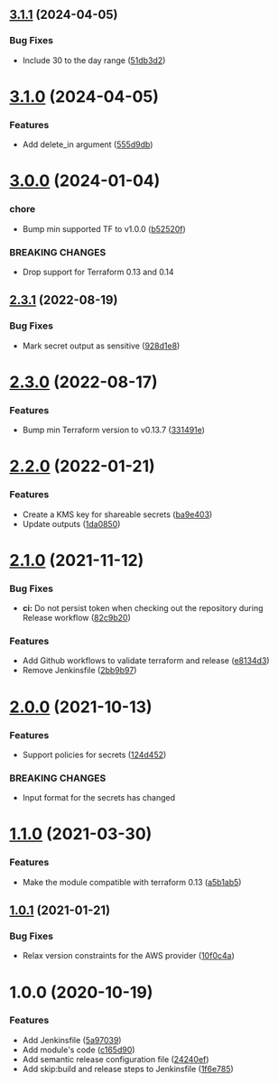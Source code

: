 ## [3.1.1](https://github.com/scribd/terraform-aws-app-secrets/compare/v3.1.0...v3.1.1) (2024-04-05)


### Bug Fixes

* Include 30 to the day range ([51db3d2](https://github.com/scribd/terraform-aws-app-secrets/commit/51db3d2ccd319945cc49a33f0411b52afc185eee))

# [3.1.0](https://github.com/scribd/terraform-aws-app-secrets/compare/v3.0.0...v3.1.0) (2024-04-05)


### Features

* Add delete_in argument ([555d9db](https://github.com/scribd/terraform-aws-app-secrets/commit/555d9db14d884ad4bb4b360deb75204287d16d07))

# [3.0.0](https://github.com/scribd/terraform-aws-app-secrets/compare/v2.3.1...v3.0.0) (2024-01-04)


### chore

* Bump min supported TF to v1.0.0 ([b52520f](https://github.com/scribd/terraform-aws-app-secrets/commit/b52520f2abdc739a56457ddf1fc2d117d3b8d21f))


### BREAKING CHANGES

* Drop support for Terraform 0.13 and 0.14

## [2.3.1](https://github.com/scribd/terraform-aws-app-secrets/compare/v2.3.0...v2.3.1) (2022-08-19)


### Bug Fixes

* Mark secret output as sensitive ([928d1e8](https://github.com/scribd/terraform-aws-app-secrets/commit/928d1e8bf39800d558e0ebe36ad87fb44f288b0c))

# [2.3.0](https://github.com/scribd/terraform-aws-app-secrets/compare/v2.2.0...v2.3.0) (2022-08-17)


### Features

* Bump min Terraform version to v0.13.7 ([331491e](https://github.com/scribd/terraform-aws-app-secrets/commit/331491ed130695d35a6463417a9b4ff9d5e3fba3))

# [2.2.0](https://github.com/scribd/terraform-aws-app-secrets/compare/v2.1.0...v2.2.0) (2022-01-21)


### Features

* Create a KMS key for shareable secrets ([ba9e403](https://github.com/scribd/terraform-aws-app-secrets/commit/ba9e40372adb820d175eabb9e439508fbed6f30c))
* Update outputs ([1da0850](https://github.com/scribd/terraform-aws-app-secrets/commit/1da0850c71ed0fcbc20091598047f1a5ff0a2e3a))

# [2.1.0](https://github.com/scribd/terraform-aws-app-secrets/compare/v2.0.0...v2.1.0) (2021-11-12)


### Bug Fixes

* **ci:** Do not persist token when checking out the repository during Release workflow ([82c9b20](https://github.com/scribd/terraform-aws-app-secrets/commit/82c9b20898fdfb58187bdf778ca449b6bde654be))


### Features

* Add Github workflows to validate terraform and release ([e8134d3](https://github.com/scribd/terraform-aws-app-secrets/commit/e8134d3b48d50f2ddc37585ad91197512fd36c0e))
* Remove Jenkinsfile ([2bb9b97](https://github.com/scribd/terraform-aws-app-secrets/commit/2bb9b97c439941f14a8d7f9a64c0625dc7b1a299))

# [2.0.0](https://github.com/scribd/terraform-aws-app-secrets/compare/v1.1.0...v2.0.0) (2021-10-13)


### Features

* Support policies for secrets ([124d452](https://github.com/scribd/terraform-aws-app-secrets/commit/124d452f9b851426b330c8cc8efa33cb0bd8d2c3))


### BREAKING CHANGES

* Input format for the secrets has changed

# [1.1.0](https://github.com/scribd/terraform-aws-app-secrets/compare/v1.0.1...v1.1.0) (2021-03-30)


### Features

* Make the module compatible with terraform 0.13 ([a5b1ab5](https://github.com/scribd/terraform-aws-app-secrets/commit/a5b1ab58e906906ce8c8fb09e7912e78ab37d778))

## [1.0.1](https://github.com/scribd/terraform-aws-app-secrets/compare/v1.0.0...v1.0.1) (2021-01-21)


### Bug Fixes

* Relax version constraints for the AWS provider ([10f0c4a](https://github.com/scribd/terraform-aws-app-secrets/commit/10f0c4abdbbea08d369c2717e7294d7f0e998c73))

# 1.0.0 (2020-10-19)


### Features

* Add Jenkinsfile ([5a97039](https://git.lo/terraform/terraform-aws-secrets/commit/5a97039180843f69bbcb9f6be3920294b4121cbc))
* Add module's code ([c165d90](https://git.lo/terraform/terraform-aws-secrets/commit/c165d90f11a712bdfab7105d6e78a814b8290834))
* Add semantic release configuration file ([24240ef](https://git.lo/terraform/terraform-aws-secrets/commit/24240efd6d54b1b3d126a0ab253faa5992431950))
* Add skip:build and release steps to Jenkinsfile ([1f6e785](https://git.lo/terraform/terraform-aws-secrets/commit/1f6e785afe7a713744db991e101b2cd754b22844))
